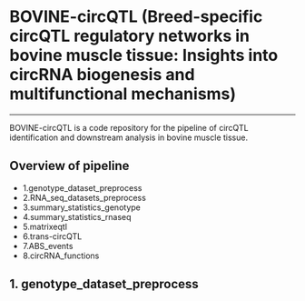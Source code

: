 # BOVINE-circQTL (Breed-specific circQTL regulatory networks in bovine muscle tissue: Insights into circRNA biogenesis and multifunctional mechanisms)

***
BOVINE-circQTL is a code repository for the pipeline of circQTL identification and downstream analysis in bovine muscle
tissue.

<!--ts-->
<!--te-->

## Overview of pipeline
- 1.genotype_dataset_preprocess
- 2.RNA_seq_datasets_preprocess
- 3.summary_statistics_genotype
- 4.summary_statistics_rnaseq
- 5.matrixeqtl
- 6.trans-circQTL
- 7.ABS_events
- 8.circRNA_functions

## 1. genotype_dataset_preprocess